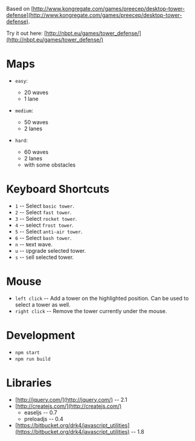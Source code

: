 Based on [http://www.kongregate.com/games/preecep/desktop-tower-defense](http://www.kongregate.com/games/preecep/desktop-tower-defense).

Try it out here: [http://nbpt.eu/games/tower_defense/](http://nbpt.eu/games/tower_defense/)

# Maps

-   `easy`:

    -   20 waves
    -   1 lane

-   `medium`:

    -   50 waves
    -   2 lanes

-   `hard`:
    -   60 waves
    -   2 lanes
    -   with some obstacles

# Keyboard Shortcuts

-   `1` -- Select `basic tower`.
-   `2` -- Select `fast tower`.
-   `3` -- Select `rocket tower`.
-   `4` -- select `frost tower`.
-   `5` -- Select `anti-air tower`.
-   `6` -- Select `bash tower`.
-   `n` -- `N`ext wave.
-   `u` -- `U`pgrade selected tower.
-   `s` -- `S`ell selected tower.

# Mouse

-   `left click` -- Add a tower on the highlighted position. Can be used to select a tower as well.
-   `right click` -- Remove the tower currently under the mouse.

# Development

-   `npm start`
-   `npm run build`

# Libraries

-   [http://jquery.com/](http://jquery.com/) -- 2.1
-   [http://createjs.com/](http://createjs.com/)
    -   easeljs -- 0.7
    -   preloadjs -- 0.4
-   [https://bitbucket.org/drk4/javascript_utilities](https://bitbucket.org/drk4/javascript_utilities) -- 1.8
